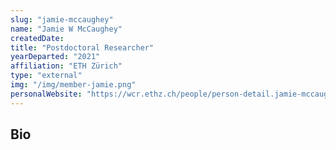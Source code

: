 ```yaml
---
slug: "jamie-mccaughey"
name: "Jamie W McCaughey"
createdDate:
title: "Postdoctoral Researcher"
yearDeparted: "2021"
affiliation: "ETH Zürich"
type: "external"
img: "/img/member-jamie.png"
personalWebsite: "https://wcr.ethz.ch/people/person-detail.jamie-mccaughey.html"
---
```

## Bio

